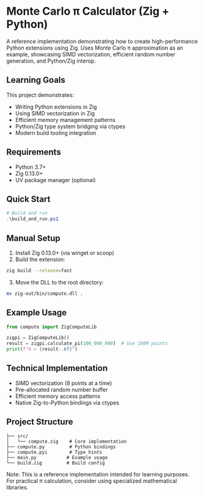 # Monte Carlo π Calculator (Zig + Python)

A reference implementation demonstrating how to create high-performance Python extensions using Zig. Uses Monte Carlo π approximation as an example, showcasing SIMD vectorization, efficient random number generation, and Python/Zig interop.

## Learning Goals

This project demonstrates:
- Writing Python extensions in Zig
- Using SIMD vectorization in Zig
- Efficient memory management patterns
- Python/Zig type system bridging via ctypes
- Modern build tooling integration

## Requirements

- Python 3.7+
- Zig 0.13.0+
- UV package manager (optional)

## Quick Start

```powershell
# Build and run
.\build_and_run.ps1
```

## Manual Setup

1. Install Zig 0.13.0+ (via winget or scoop)
2. Build the extension:
```bash
zig build --release=fast
```
3. Move the DLL to the root directory:
```bash
mv zig-out/bin/compute.dll .
```

## Example Usage

```python
from compute import ZigComputeLib

zigpi = ZigComputeLib()
result = zigpi.calculate_pi(100_000_000)  # Use 100M points
print(f"π ≈ {result:.6f}")
```

## Technical Implementation

- SIMD vectorization (8 points at a time)
- Pre-allocated random number buffer
- Efficient memory access patterns
- Native Zig-to-Python bindings via ctypes

## Project Structure

```
├── src/
│   └── compute.zig    # Core implementation
├── compute.py         # Python bindings
├── compute.pyi        # Type hints
├── main.py           # Example usage
└── build.zig         # Build config
```

Note: This is a reference implementation intended for learning purposes. For practical π calculation, consider using specialized mathematical libraries.
